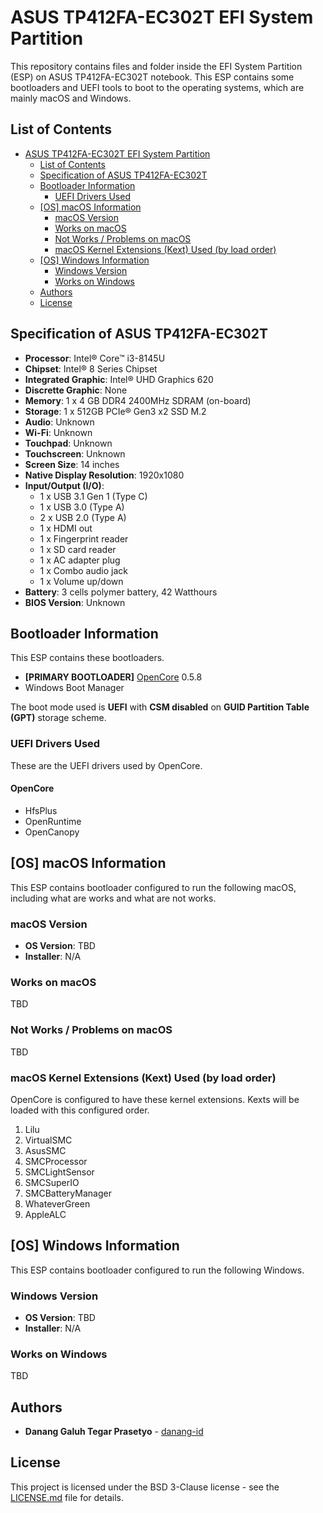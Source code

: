 # ASUS TP412FA-EC302T EFI System Partition

This repository contains files and folder inside the EFI System Partition (ESP) on ASUS TP412FA-EC302T notebook. This ESP contains some bootloaders and UEFI tools to boot to the operating systems, which are mainly macOS and Windows.


## List of Contents
* [ASUS TP412FA-EC302T EFI System Partition](#asus-tp412fa-ec302t-efi-system-partition)
  * [List of Contents](#list-of-contents)
  * [Specification of ASUS TP412FA-EC302T](#specification-of-asus-tp412fa-ec302)
  * [Bootloader Information](#bootloader-information)
    * [UEFI Drivers Used](#uefi-drivers-used)
  * [[OS] macOS Information](#os-macos-information)
    * [macOS Version](#macos-version)
    * [Works on macOS](#works-on-macos)
    * [Not Works / Problems on macOS](#not-works--problems-on-macos)
    * [macOS Kernel Extensions (Kext) Used (by load order)](#macos-kernel-extensions-kext-used-by-load-order)
  * [[OS] Windows Information](#os-windows-information)
    * [Windows Version](#windows-version)
    * [Works on Windows](#works-on-windows)
  * [Authors](#authors)
  * [License](#license)

## Specification of ASUS TP412FA-EC302T
- **Processor**: Intel® Core™ i3-8145U
- **Chipset**: Intel® 8 Series Chipset
- **Integrated Graphic**: Intel® UHD Graphics 620
- **Discrette Graphic**: None
- **Memory**: 1 x 4 GB DDR4 2400MHz SDRAM (on-board)
- **Storage**: 1 x 512GB PCIe® Gen3 x2 SSD M.2
- **Audio**: Unknown
- **Wi-Fi**: Unknown
- **Touchpad**: Unknown
- **Touchscreen**: Unknown
- **Screen Size**: 14 inches
- **Native Display Resolution**: 1920x1080
- **Input/Output (I/O)**: 
  - 1 x USB 3.1 Gen 1 (Type C)
  - 1 x USB 3.0 (Type A)
  - 2 x USB 2.0 (Type A)
  - 1 x HDMI out
  - 1 x Fingerprint reader
  - 1 x SD card reader
  - 1 x AC adapter plug
  - 1 x Combo audio jack
  - 1 x Volume up/down
- **Battery**: 3 cells polymer battery, 42 Watthours
- **BIOS Version**: Unknown

## Bootloader Information
This ESP contains these bootloaders.

- **[PRIMARY BOOTLOADER]** [OpenCore](https://github.com/acidanthera/OpenCorePkg) 0.5.8
- Windows Boot Manager

The boot mode used is **UEFI** with **CSM disabled** on **GUID Partition Table (GPT)** storage scheme.

### UEFI Drivers Used 

These are the UEFI drivers used by OpenCore.

#### OpenCore
- HfsPlus
- OpenRuntime
- OpenCanopy

## [OS] macOS Information
This ESP contains bootloader configured to run the following macOS, including what are works and what are not works.

### macOS Version
- **OS Version**: TBD
- **Installer**: N/A

### Works on macOS
TBD

### Not Works / Problems on macOS
TBD

### macOS Kernel Extensions (Kext) Used (by load order)
OpenCore is configured to have these kernel extensions. Kexts will be loaded with this configured order.

1. Lilu
2. VirtualSMC
3. AsusSMC
4. SMCProcessor
5. SMCLightSensor
6. SMCSuperIO
7. SMCBatteryManager
8. WhateverGreen
9. AppleALC

## [OS] Windows Information
This ESP contains bootloader configured to run the following Windows.

### Windows Version
- **OS Version**: TBD
- **Installer**: N/A

### Works on Windows
TBD

## Authors
- **Danang Galuh Tegar Prasetyo** - [danang-id](https://github.com/danang-id)

## License
This project is licensed under the BSD 3-Clause license - see the [LICENSE.md](LICENSE.md) file for details.
